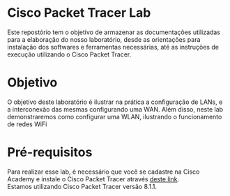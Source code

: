 # Cisco Packet Tracer Lab
Este repostório tem o objetivo de armazenar as documentações utilizadas para a elaboração do nosso laboratório, desde as orientações para instalação dos softwares e ferramentas necessárias, até as instruções de execução utilizando o Cisco Packet Tracer.

# Objetivo
O objetivo deste laboratório é ilustrar na prática a configuração de LANs, e a interconexão das mesmas configurando uma WAN.
Além disso, neste lab demonstraremos como configurar uma WLAN, ilustrando o funcionamento de redes WiFi

# Pré-requisitos
Para realizar esse lab, é necessário que você se cadastre na Cisco Academy e instale o Cisco Packet Tracer através [deste link](https://www.netacad.com/pt-br/courses/packet-tracer).<br />
Estamos utilizando Cisco Packet Tracer versão 8.1.1.
